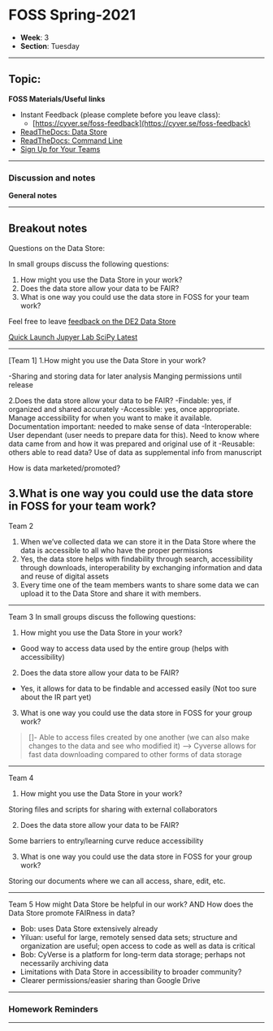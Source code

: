 # FOSS Spring-2021
- **Week**: 3
- **Section**: Tuesday

----
## Topic: 

**FOSS Materials/Useful links**


- Instant Feedback (please complete before you leave class):
    - [https://cyver.se/foss-feedback](https://cyver.se/foss-feedback)
- [ReadTheDocs: Data Store](https://learning.cyverse.org/projects/foss/en/latest/CyVerse/de-data-manage.html)
- [ReadTheDocs: Command Line](https://learning.cyverse.org/projects/foss/en/latest/software_essentials/commandline.html)
- [Sign Up for Your Teams](https://docs.google.com/spreadsheets/d/16A484eg-1HiBaNIbIVHsmxwTvruJoNiu1Wnxp_KtL0w/edit#gid=0)


---- 
### Discussion and notes

**General notes**

---

**Breakout notes**
---

Questions on the Data Store:

In small groups discuss the following questions:

1. How might you use the Data Store in your work?
2. Does the data store allow your data to be FAIR?
3. What is one way you could use the data store in FOSS for your team work?

Feel free to leave [feedback on the DE2 Data Store](https://sonora.cyverse.org/help)

[Quick Launch Jupyer Lab SciPy Latest](https://sonora.cyverse.org/apps/de/bc93504c-d584-11e9-8413-008cfa5ae621/launch?quick-launch-id=91c72a5d-0ce9-484f-a1f1-feba4cab75a5)

---

[Team 1]
1.How might you use the Data Store in your work?

-Sharing and storing data for later analysis
Manging permissions until release

2.Does the data store allow your data to be FAIR?
-Findable: yes, if organized and shared accurately
-Accessible: yes, once appropriate. Manage accessibility for when you want to make it available. Documentation important: needed to make sense of data
-Interoperable: User dependant (user needs to prepare data for this). Need to know where data came from and how it was prepared and original use of it
-Reusable: others able to read data? Use of data as supplemental info from manuscript

How is data marketed/promoted?

3.What is one way you could use the data store in FOSS for your team work?
----

Team 2
1. When we’ve collected data we can store it in the Data Store where the data is accessible to all who have the proper permissions
2. Yes, the data store helps with findability through search, accessibility through downloads, interoperability by exchanging information and data and reuse of digital assets
3. Every time one of the team members wants to share some data we can upload it to the Data Store and share it with members.

----

Team 3
In small groups discuss the following questions:

1. How might you use the Data Store in your work?
- Good way to access data used by the entire group (helps with accessibility)
2. Does the data store allow your data to be FAIR?
- Yes, it allows for data to be findable and accessed easily (Not too sure about the IR part yet)
3. What is one way you could use the data store in FOSS for your group work?
> []- Able to access files created by one another (we can also make changes to the data and see who modified it)
--> Cyverse allows for fast data downloading compared to other forms of data storage

----

Team 4 

1. How might you use the Data Store in your work?

Storing files and scripts for sharing with external collaborators

2. Does the data store allow your data to be FAIR?

Some barriers to entry/learning curve reduce accessibility

3. What is one way you could use the data store in FOSS for your group work?

Storing our documents where we can all access, share, edit, etc.

----

Team 5 
How might Data Store be helpful in our work? AND How does the Data Store promote FAIRness in data?
* Bob: uses Data Store extensively already
* Yiluan: useful for large, remotely sensed data sets; structure and organization are useful; open access to code as well as data is critical
* Bob: CyVerse is a platform for long-term data storage; perhaps not necessarily archiving data
* Limitations with Data Store in accessibility to broader community?
* Clearer permissions/easier sharing than Google Drive



---

### Homework Reminders

----